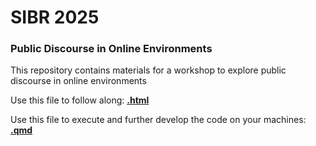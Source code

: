 # SIBR 2025
### Public Discourse in Online Environments

This repository contains materials for a workshop to explore public discourse in online environments 

Use this file to follow along:
[**.html**](https://raw.githack.com/lfoswald/SIBR25_discourse/main/code/SIBR_tut.html) 

Use this file to execute and further develop the code on your machines:
[**.qmd**](https://github.com/lfoswald/SIBR25_discourse/blob/main/code/SIBR_tut.qmd)
